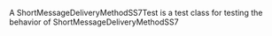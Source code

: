 A ShortMessageDeliveryMethodSS7Test is a test class for testing the behavior of ShortMessageDeliveryMethodSS7